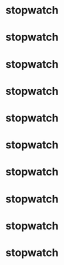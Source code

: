 # stopwatch
# stopwatch
# stopwatch
# stopwatch
# stopwatch
# stopwatch
# stopwatch
# stopwatch
# stopwatch
# stopwatch
